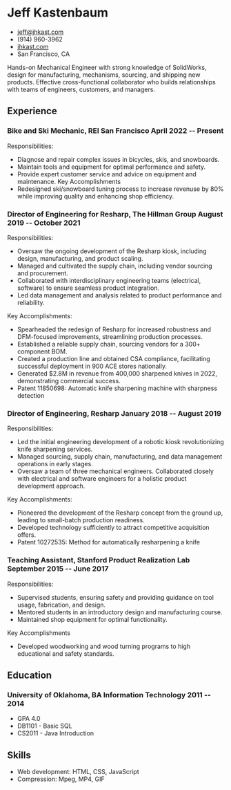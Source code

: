 <!-- The (first) h1 will be used as the <title> of the HTML page -->
# Jeff Kastenbaum

<!-- The unordered list immediately after the h1 will be formatted on a single
line. It is intended to be used for contact details -->
- <jeff@jhkast.com>
- (914) 960-3962
- [jhkast.com](http://jhkast.com)
- San Francisco, CA

<!-- The paragraph after the h1 and ul and before the first h2 is optional. It
is intended to be used for a short summary. -->
Hands-on Mechanical Engineer with strong knowledge of SolidWorks, design for 
manufacturing, mechanisms, sourcing, and shipping new products. 
Effective cross-functional collaborator who builds relationships with teams of engineers,
customers, and managers.
## Experience

<!-- You have to wrap the "left" and "right" half of these headings in spans by
hand -->
### <span>Bike and Ski Mechanic, REI San Francisco</span> <span>April 2022 -- Present</span>

Responsibilities:
- Diagnose and repair complex issues in bicycles, skis, and snowboards.
- Maintain tools and equipment for optimal performance and safety.
- Provide expert customer service and advice on equipment and maintenance.
Key Accomplishments
- Redesigned ski/snowboard tuning process to increase revenuse by 80% while improving quality and enhancing shop efficiency.

### <span>Director of Engineering for Resharp, The Hillman Group</span> <span>August 2019 -- October 2021</span>

Responsibilities:
- Oversaw the ongoing development of the Resharp kiosk, including design, manufacturing, and product scaling.
- Managed and cultivated the supply chain, including vendor sourcing and procurement.
- Collaborated with interdisciplinary engineering teams (electrical, software) to ensure seamless product integration.
- Led data management and analysis related to product performance and reliability.

Key Accomplishments:
- Spearheaded the redesign of Resharp for increased robustness and DFM-focused improvements, streamlining production processes.
- Established a reliable supply chain, sourcing vendors for a 300+ component BOM.
- Created a production line and obtained CSA compliance, facilitating successful deployment in 900 ACE stores nationally.
- Generated $2.8M in revenue from 400,000 sharpened knives in 2022, demonstrating commercial success.
- Patent 11850698: Automatic knife sharpening machine with sharpness detection

### <span>Director of Engineering, Resharp </span> <span>January 2018 -- August 2019</span>

Responsibilities:
- Led the initial engineering development of a robotic kiosk revolutionizing knife sharpening services.
- Managed sourcing, supply chain, manufacturing, and data management operations in early stages.
- Oversaw a team of three mechanical engineers.
Collaborated closely with electrical and software engineers for a holistic product development approach.

Key Accomplishments:
- Pioneered the development of the Resharp concept from the ground up, leading to small-batch production readiness.
- Developed technology sufficiently to attract competitive acquisition offers.
- Patent 10272535: Method for automatically resharpening a knife

### <span>Teaching Assistant, Stanford Product Realization Lab</span> <span>September 2015 -- June 2017</span>

Responsibilities:
- Supervised students, ensuring safety and providing guidance on tool usage, fabrication, and design.
- Mentored students in an introductory design and manufacturing course.
- Maintained shop equipment for optimal functionality.

Key Accomplishments
- Developed woodworking and wood turning programs to high educational and safety standards.

## Education

### <span>University of Oklahoma, BA Information Technology</span> <span>2011 -- 2014</span>

  - GPA 4.0
  - DB1101 - Basic SQL
  - CS2011 - Java Introduction

## Skills

 - Web development: HTML, CSS, JavaScript
 - Compression: Mpeg, MP4, GIF
